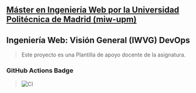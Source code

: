 ## [Máster en Ingeniería Web por la Universidad Politécnica de Madrid (miw-upm)](http://miw.etsisi.upm.es)
## Ingeniería Web: Visión General (IWVG) DevOps
> Este proyecto es una Plantilla de apoyo docente de la asignatura.

### GitHub Actions Badge ###
>![CI](https://github.com/Sucrox/ivwg-devops-alonso-adrian/actions/workflows/ci.yml/badge.svg)
> 